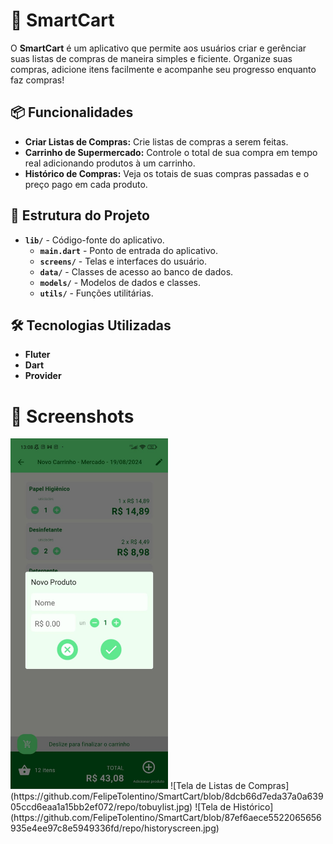 # 🛒 SmartCart 

O **SmartCart** é um aplicativo que permite aos usuários criar e gerênciar suas listas de compras de maneira simples e ficiente. Organize suas compras, adicione itens facilmente e acompanhe seu progresso enquanto faz compras!

## 📦 Funcionalidades
- **Criar Listas de Compras:** Crie listas de compras a serem feitas.
- **Carrinho de Supermercado:** Controle o total de sua compra em tempo real adicionando produtos à um carrinho.
- **Histórico de Compras:** Veja os totais de suas compras passadas e o preço pago em cada produto.

## 📂 Estrutura do Projeto
- **`lib/`** - Código-fonte do aplicativo.
  - **`main.dart`** - Ponto de entrada do aplicativo.
  - **`screens/`** - Telas e interfaces do usuário.
  - **`data/`** - Classes de acesso ao banco de dados.
  - **`models/`** - Modelos de dados e classes.
  - **`utils/`** - Funções utilitárias.

## 🛠 Tecnologias Utilizadas
- **Fluter**
- **Dart**
- **Provider**

# 📱 Screenshots
<img src="https://github.com/FelipeTolentino/SmartCart/blob/87ef6aece5522065656935e4ee97c8e5949336fd/repo/cartscreen.jpg" width=50% height=50%>
![Tela de Listas de Compras](https://github.com/FelipeTolentino/SmartCart/blob/8dcb66d7eda37a0a63905ccd6eaa1a15bb2ef072/repo/tobuylist.jpg)
![Tela de Histórico](https://github.com/FelipeTolentino/SmartCart/blob/87ef6aece5522065656935e4ee97c8e5949336fd/repo/historyscreen.jpg)


